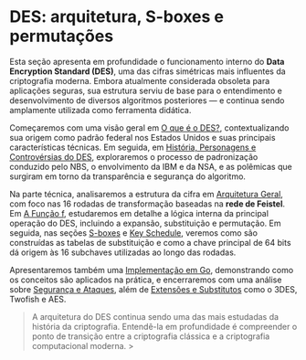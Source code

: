 # DES: arquitetura, S-boxes e permutações

Esta seção apresenta em profundidade o funcionamento interno do **Data Encryption Standard (DES)**, uma das cifras simétricas mais influentes da criptografia moderna. Embora atualmente considerada obsoleta para aplicações seguras, sua estrutura serviu de base para o entendimento e desenvolvimento de diversos algoritmos posteriores — e continua sendo amplamente utilizada como ferramenta didática.

Começaremos com uma visão geral em [O que é o DES?](o-que-e-des.md), contextualizando sua origem como padrão federal nos Estados Unidos e suas principais características técnicas. Em seguida, em [História, Personagens e Controvérsias do DES](historia-contexto.md), exploraremos o processo de padronização conduzido pelo NBS, o envolvimento da IBM e da NSA, e as polêmicas que surgiram em torno da transparência e segurança do algoritmo.

Na parte técnica, analisaremos a estrutura da cifra em [Arquitetura Geral](arquitetura-geral.md), com foco nas 16 rodadas de transformação baseadas na **rede de Feistel**. Em [A Função f](funcao-f.md), estudaremos em detalhe a lógica interna da principal operação do DES, incluindo a expansão, substituição e permutação. Em seguida, nas seções [S-boxes](s-boxes.md) e [Key Schedule](key-schedule.md), veremos como são construídas as tabelas de substituição e como a chave principal de 64 bits dá origem às 16 subchaves utilizadas ao longo das rodadas.

Apresentaremos também uma [Implementação em Go](des-go.md), demonstrando como os conceitos são aplicados na prática, e encerraremos com uma análise sobre [Segurança e Ataques](seguranca.md), além de [Extensões e Substitutos](extensoes-substitutos.md) como o 3DES, Twofish e AES.

> A arquitetura do DES continua sendo uma das mais estudadas da história da criptografia. Entendê-la em profundidade é compreender o ponto de transição entre a criptografia clássica e a criptografia computacional moderna. >
